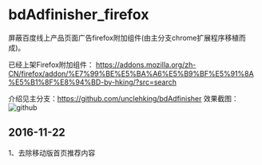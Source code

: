 # bdAdfinisher_firefox
屏蔽百度线上产品页面广告firefox附加组件(由主分支chrome扩展程序移植而成)。

已经上架Firefox附加组件：
https://addons.mozilla.org/zh-CN/firefox/addon/%E7%99%BE%E5%BA%A6%E5%B9%BF%E5%91%8A%E5%B1%8F%E8%94%BD-by-hking/?src=search

介绍见主分支：https://github.com/unclehking/bdAdfinisher
效果截图： <br />
![github](https://raw.githubusercontent.com/unclehking/baiduAdfinisher/master/screenshot/sp01.png "github")  <br />

## 2016-11-22
1、去除移动版首页推荐内容
